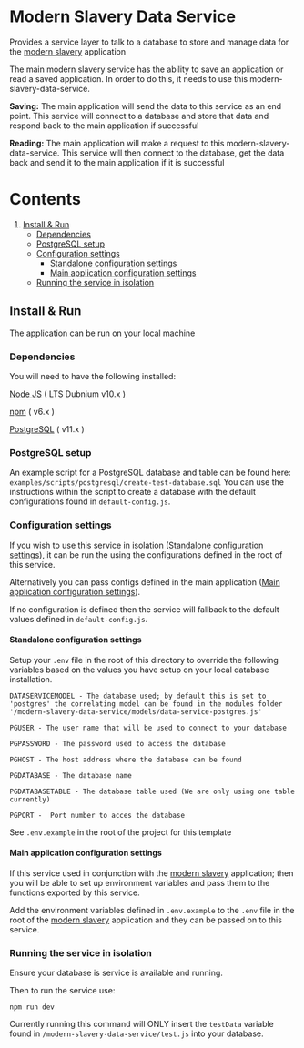 # Modern Slavery Data Service
Provides a service layer to talk to a database to store and manage data for the
[modern slavery](https://github.com/UKHomeOffice/modern-slavery) application

The main modern slavery service has the ability to save an application or read a saved application. In order to do this, it needs to use this modern-slavery-data-service.

**Saving:** The main application will send the data to this service as an end point.  This service will connect to a database and store that data and respond back to the main application if successful

**Reading:** The main application will make a request to this modern-slavery-data-service.  This service will then connect to the database, get the data back and send it to the main application if it is successful

# Contents

1. [Install & Run](#install-and-run)
    - [Dependencies](#dependencies)
    - [PostgreSQL setup](#postgresql-setup)
    - [Configuration settings](#configuration-settings)
      - [Standalone configuration settings](#standalone-configuration)
      - [Main application configuration settings](#main-application-configuration)
    - [Running the service in isolation](#running-the-service-in-isolation)

## Install & Run <a name="install-and-run"></a>
The application can be run on your local machine

### Dependencies <a name="dependencies"></a>
You will need to have the following installed:

[Node JS](https://nodejs.org/en/download/releases/) ( LTS Dubnium v10.x )

[npm](https://www.npmjs.com/get-npm) ( v6.x )

[PostgreSQL](https://www.postgresql.org/download/) ( v11.x )

### PostgreSQL setup <a name="postgresql-setup"></a>
An example script for a PostgreSQL database and table can be found here: `examples/scripts/postgresql/create-test-database.sql` You can use the instructions within the script to create a database with the default configurations found in `default-config.js`.

### Configuration settings <a name="configuration-settings"></a>
If you wish to use this service in isolation ([Standalone configuration settings](#standalone-configuration)), it can be run the using the configurations defined in the root of this service.

Alternatively you can pass configs defined in the main application ([Main application configuration settings](#main-application-configuration)).

If no configuration is defined then the service will fallback to the default values defined in `default-config.js`.

#### Standalone configuration settings <a name="standalone-configuration"></a>
Setup your `.env` file in the root of this directory to override the following variables based on the values you have setup on your local database installation.

```
DATASERVICEMODEL - The database used; by default this is set to 'postgres' the correlating model can be found in the modules folder '/modern-slavery-data-service/models/data-service-postgres.js'

PGUSER - The user name that will be used to connect to your database 

PGPASSWORD - The password used to access the database

PGHOST - The host address where the database can be found

PGDATABASE - The database name

PGDATABASETABLE - The database table used (We are only using one table currently)

PGPORT -  Port number to acces the database

```

See `.env.example` in the root of the project for this template

#### Main application configuration settings <a name="main-application-configuration"></a>
If this service used in conjunction with the [modern slavery](https://github.com/UKHomeOffice/modern-slavery) application; then you will be able to set up environment variables and pass them to the functions exported by this service.

Add the environment variables defined in `.env.example` to the `.env` file in the root of the [modern slavery](https://github.com/UKHomeOffice/modern-slavery) application and they can be passed on to this service.

### Running the service in isolation <a name="running-the-service-in-isolation"></a>

Ensure your database is service is available and running.

Then to run the service use:

```
npm run dev
```

Currently running this command will ONLY insert the `testData` variable found in `/modern-slavery-data-service/test.js` into your database.
